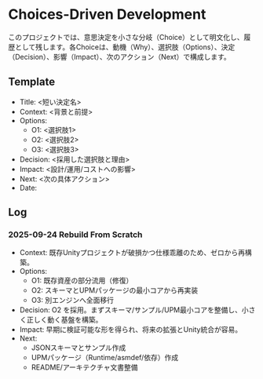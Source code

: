 # Choices-Driven Development

このプロジェクトでは、意思決定を小さな分岐（Choice）として明文化し、履歴として残します。各Choiceは、動機（Why）、選択肢（Options）、決定（Decision）、影響（Impact）、次のアクション（Next）で構成します。

## Template
- Title: <短い決定名>
- Context: <背景と前提>
- Options:
  - O1: <選択肢1>
  - O2: <選択肢2>
  - O3: <選択肢3>
- Decision: <採用した選択肢と理由>
- Impact: <設計/運用/コストへの影響>
- Next: <次の具体アクション>
- Date: <YYYY-MM-DD>

## Log

### 2025-09-24 Rebuild From Scratch
- Context: 既存Unityプロジェクトが破損かつ仕様乖離のため、ゼロから再構築。
- Options:
  - O1: 既存資産の部分流用（修復）
  - O2: スキーマとUPMパッケージの最小コアから再実装
  - O3: 別エンジンへ全面移行
- Decision: O2 を採用。まずスキーマ/サンプル/UPM最小コアを整備し、小さく正しく動く基盤を構築。
- Impact: 早期に検証可能な形を得られ、将来の拡張とUnity統合が容易。
- Next:
  - JSONスキーマとサンプル作成
  - UPMパッケージ（Runtime/asmdef/依存）作成
  - README/アーキテクチャ文書整備
